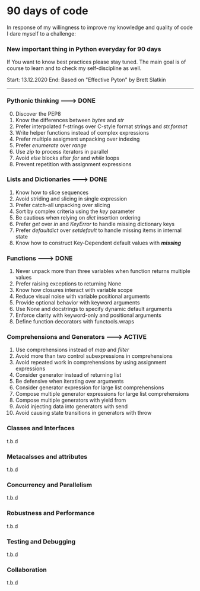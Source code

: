 # 90 days of code 

In response of my willingness to improve my knowledge and quality of code I dare myself to a challenge:

### New important thing in Python everyday for 90 days

If You want to know best practices please stay tuned.
The main goal is of course to learn and to check my self-discipline as well.

Start: 13.12.2020
End:
Based on "Effective Pyton" by Brett Slatkin

---

### Pythonic thinking ---> DONE
0. Discover the PEP8
1. Know the differences between *bytes* and *str*
2. Prefer interpolated f-strings over C-style format strings and *str.format*
3. Write helper functions instead of complex expressions
4. Prefer multiple assigment unpacking over indexing
5. Prefer *enumerate* over *range*
6. Use *zip* to process iterators in parallel
7. Avoid *else* blocks after *for* and *while* loops
8. Prevent repetition with assignment expressions

### Lists and Dictionaries ---> DONE
1. Know how to slice sequences
2. Avoid striding and slicing in single expression
3. Prefer catch-all unpacking over slicing
4. Sort by complex criteria using the *key* parameter
5. Be cautious when relying on *dict* insertion ordering
6. Prefer *get* over *in* and *KeyError* to handle missing dictionary keys
7. Prefer *defaultdict* over *setdefault* to handle missing items in internal state
8. Know how to construct Key-Dependent default values with *__missing__*

### Functions ---> DONE
1. Never unpack more than three variables when function returns multiple values
2. Prefer raising exceptions to returning None
3. Know how closures interact with variable scope
4. Reduce visual noise with variable positional arguments
5. Provide optional behavior with keyword arguments
6. Use None and docstrings to specify dynamic default arguments
7. Enforce clarity with keyword-only and positional arguments
8. Define function decorators with functools.wraps

### Comprehensions and Generators ---> ACTIVE
1. Use comprehensions instead of *map* and *filter*
2. Avoid more than two control subexpressions in comprehensions
3. Avoid repeated work in comprehensions by using assignment expressions
4. Consider generator instead of returning list
5. Be defensive when iterating over arguments
6. Consider generator expression for large list comprehensions
7. Compose multiple generator expressions for large list comprehensions
8. Compose multiple generators with yield from
9. Avoid injecting data into generators with send 
10. Avoid causing state transitions in generators with throw

### Classes and Interfaces 
t.b.d

### Metacalsses and attributes
t.b.d

### Concurrency and Parallelism
t.b.d

### Robustness and Performance 
t.b.d

### Testing and Debugging
t.b.d

### Collaboration 
t.b.d

